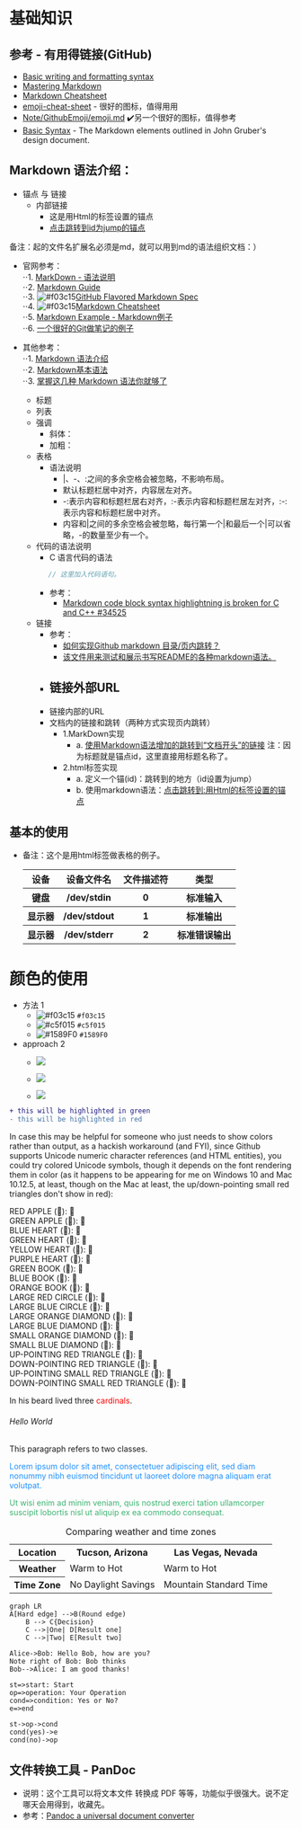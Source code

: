 <head>
<link rel="stylesheet" type="text/css" href="github.css">
<link rel="stylesheet" type="text/css" href="colors.css">
</head>

# 基础知识
## 参考 - 有用得链接(GitHub)<br>
   * [Basic writing and formatting syntax](https://help.github.com/en/github/writing-on-github/basic-writing-and-formatting-syntax)<br>
   * [Mastering Markdown](https://guides.github.com/features/mastering-markdown/)<br>
   * [Markdown Cheatsheet](https://github.com/adam-p/markdown-here/wiki/Markdown-Cheatsheet)<br>
   * [emoji-cheat-sheet](https://github.com/ikatyang/emoji-cheat-sheet/blob/master/README.md) - 很好的图标，值得用用<br>
   * [Note/GithubEmoji/emoji.md](https://github.com/jingyuexing/Note/blob/master/GithubEmoji/emoji.md) :heavy_check_mark:另一个很好的图标，值得参考<br>
   * [Basic Syntax](https://www.markdownguide.org/basic-syntax/) - The Markdown elements outlined in John Gruber's design document.<br>

## Markdown 语法介绍：
   * 锚点 与 链接
      + 内部链接
         - <span id="beginpoint">这是用Html的标签设置的锚点</span>  
         - [点击跳转到id为jump的锚点](#jump)

备注：起的文件名扩展名必须是md，就可以用到md的语法组织文档：） <br>  
- 官网参考：  
    ⋅⋅1. [MarkDown - 语法说明](http://www.markdown.cn/)  
    ⋅⋅2. [Markdown Guide](https://www.markdownguide.org/)  
    ⋅⋅3. ![#f03c15](https://placehold.it/15/f03c15/000000?text=+)[GitHub Flavored Markdown Spec](https://github.github.com/gfm/)  
    ⋅⋅4. ![#f03c15](https://placehold.it/15/f03c15/000000?text=+)[Markdown Cheatsheet](https://github.com/adam-p/markdown-here/wiki/Markdown-Cheatsheet)  
    ⋅⋅5. [Markdown Example - Markdown例子](https://en.wikipedia.org/wiki/Markdown#Example)<br>
    ⋅⋅6. [一个很好的Git做笔记的例子](https://github.com/imhuay)<br>
- 其他参考：  
    ⋅⋅1. [Markdown 语法介绍](https://coding.net/help/doc/project/markdown.html)  
    ⋅⋅2. [Markdown基本语法](https://www.jianshu.com/p/191d1e21f7ed)  
    ⋅⋅3. [掌握这几种 Markdown 语法你就够了](https://learnku.com/laravel/t/621/you-will-be-able-to-master-these-markdown-grammars)
    
   - 标题
   - 列表
   - 强调
       - 斜体：
       - 加粗：
   - 表格
      * 语法说明
         + |、-、:之间的多余空格会被忽略，不影响布局。
         + 默认标题栏居中对齐，内容居左对齐。
         + -:表示内容和标题栏居右对齐，:-表示内容和标题栏居左对齐，:-:表示内容和标题栏居中对齐。
         + 内容和|之间的多余空格会被忽略，每行第一个|和最后一个|可以省略，-的数量至少有一个。
   - 代码的语法说明
      * C 语言代码的语法
       ```c
          // 这里加入代码语句。
       ```
      * 参考：
        - [Markdown code block syntax highlightning is broken for C and C++ #34525](https://github.com/Microsoft/vscode/issues/34525)
   - 链接
       + 参考：
          - [如何实现Github markdown 目录/页内跳转？](https://www.zhihu.com/question/58630229)<br>
          - [该文件用来测试和展示书写README的各种markdown语法。](https://github.com/guodongxiaren/README#%E9%93%BE%E6%8E%A5)<br>
       + 链接外部URL 
          - 
       + 链接内部的URL
       + 文档内的链接和跳转（两种方式实现页内跳转）
          - 1.MarkDown实现
             - a. [使用Markdown语法增加的跳转到“文档开头”的链接](#基础知识) 注：因为标题就是锚点id，这里直接用标题名称了。
          - 2.html标签实现
             - a. 定义一个锚(id)：<span id="jump">跳转到的地方（id设置为jump）</span>
             - b. 使用markdown语法：[点击跳转到:用Html的标签设置的锚点](#beginpoint)  

## 基本的使用
* 备注：这个是用html标签做表格的例子。<br>
    <table>
        <tr>
            <th>设备</th>
            <th>设备文件名</th>
            <th>文件描述符</th>
            <th>类型</th>
        </tr>
        <tr>
            <th>键盘</th>
            <th>/dev/stdin</th>
            <th>0</th>
            <th>标准输入</th>
        </tr>
        <tr>
            <th>显示器</th>
            <th>/dev/stdout</th>
            <th>1</th>
            <th>标准输出</th>
        </tr>
        <tr>
            <th>显示器</th>
            <th>/dev/stderr</th>
            <th>2</th>
            <th>标准错误输出</th>
        </tr>
    </table>
# 颜色的使用<br>
   * 方法 1<br>
      + ![#f03c15](https://placehold.it/15/f03c15/000000?text=+) `#f03c15`
      + ![#c5f015](https://placehold.it/15/c5f015/000000?text=+) `#c5f015`
      + ![#1589F0](https://placehold.it/15/1589F0/000000?text=+) `#1589F0`
   * approach 2<br>
      + ![](https://placehold.it/60x18/ff0000/000000?text=IMPORTANT!)

      + ![](https://placehold.it/60x18/ff6600/000?text=WARNING!)

      + ![](https://placehold.it/60x18/009955/fff?text=SUCCESS!)

```diff
+ this will be highlighted in green
- this will be highlighted in red
```

In case this may be helpful for someone who just needs to show colors rather than output, as a hackish workaround (and FYI), since Github supports Unicode numeric character references (and HTML entities), you could try colored Unicode symbols, though it depends on the font rendering them in color (as it happens to be appearing for me on Windows 10 and Mac 10.12.5, at least, though on the Mac at least, the up/down-pointing small red triangles don't show in red):

RED APPLE (&#x1F34E;): 🍎  
GREEN APPLE (&#x1F34F;): 🍏  
BLUE HEART (&#x1F499;): 💙  
GREEN HEART (&#x1F49A;): 💚  
YELLOW HEART (&#x1F49B;): 💛  
PURPLE HEART (&#x1F49C;): 💜  
GREEN BOOK (&#x1F4D7;): 📗  
BLUE BOOK (&#x1F4D8;): 📘  
ORANGE BOOK (&#x1F4D9;): 📙  
LARGE RED CIRCLE (&#x1F534;): 🔴  
LARGE BLUE CIRCLE (&#x1F535;): 🔵  
LARGE ORANGE DIAMOND (&#x1F536;): 🔶  
LARGE BLUE DIAMOND (&#x1F537;): 🔷  
SMALL ORANGE DIAMOND (&#x1F538;): 🔸  
SMALL BLUE DIAMOND (&#x1F539;): 🔹  
UP-POINTING RED TRIANGLE (&#x1F53A;): 🔺  
DOWN-POINTING RED TRIANGLE (&#x1F53B;): 🔻  
UP-POINTING SMALL RED TRIANGLE (&#x1F53C;): 🔼  
DOWN-POINTING SMALL RED TRIANGLE (&#x1F53D;): 🔽  

In his beard lived three <span style="color:red">cardinals</span>.

<h6 class="bg-navy">Hello World</h6>

<p class="bg-navy">This paragraph refers to two classes.</p>


<p style="color:DodgerBlue;">Lorem ipsum dolor sit amet, consectetuer adipiscing elit, sed diam nonummy nibh euismod tincidunt ut laoreet dolore magna aliquam erat volutpat.</p>

<p style="color:MediumSeaGreen;">Ut wisi enim ad minim veniam, quis nostrud exerci tation ullamcorper suscipit lobortis nisl ut aliquip ex ea commodo consequat.</p>


<table cellspacing="5">
<caption>Comparing weather and time zones</caption>
<tr>
<th>Location</th>
<th>Tucson, Arizona</th>
<th>Las Vegas, Nevada</th>
</tr>
<tr>
<th>Weather</th>
<td>Warm to Hot</td>
<td>Warm to Hot</td>
</tr>
<tr>
<th>Time Zone</th>
<td>No Daylight Savings</td>
<td  class="highlight">Mountain Standard Time</td>
</tr>
</table>


```mermaid
graph LR
A[Hard edge] -->B(Round edge)
    B --> C{Decision}
    C -->|One| D[Result one]
    C -->|Two| E[Result two]
```

```sequence
Alice->Bob: Hello Bob, how are you?
Note right of Bob: Bob thinks
Bob-->Alice: I am good thanks!
```


```flow
st=>start: Start
op=>operation: Your Operation
cond=>condition: Yes or No?
e=>end

st->op->cond
cond(yes)->e
cond(no)->op
```


## 文件转换工具 - PanDoc
  * 说明：这个工具可以将文本文件 转换成 PDF 等等，功能似乎很强大。说不定哪天会用得到，收藏先。<br>
  * 参考：[Pandoc   a universal document converter](http://pandoc.org/MANUAL.html#divs-and-spans)

